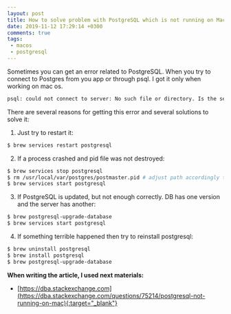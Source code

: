 ```yaml
---
layout: post
title: How to solve problem with PostgreSQL which is not running on Mac
date: 2019-11-12 17:29:14 +0300
comments: true
tags: 
 - macos 
 - postgresql 
---
```


Sometimes you can get an error related to PostgreSQL. When you try to connect to Postgres from you app or through psql. I got it only when working on mac os.

```bash
psql: could not connect to server: No such file or directory. Is the server running locally and accepting connections on Unix domain socket "/tmp/.s.PGSQL.5432"?
```

There are several reasons for getting this error and several solutions to solve it:
1) Just try to restart it:
```bash
$ brew services restart postgresql
```
2) If a process crashed and pid file was not destroyed:
```bash
$ brew services stop postgresql
$ rm /usr/local/var/postgres/postmaster.pid # adjust path accordingly to your install
$ brew services start postgresql
```
3) If PostgreSQL is updated, but not enough correctly. DB has one version and the server has another:
```bash
$ brew postgresql-upgrade-database
$ brew services start postgresql
```
4) If something terrible happened then try to reinstall postgresql:
```bash
$ brew uninstall postgresql 
$ brew install postgresql 
$ brew postgresql-upgrade-database
```


**When writing the article, I used next materials:**
 - [https://dba.stackexchange.com](https://dba.stackexchange.com/questions/75214/postgresql-not-running-on-mac){:target="_blank"}
